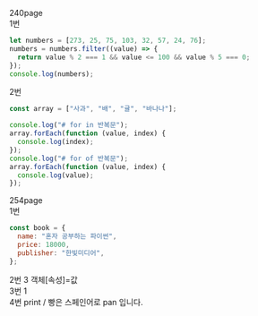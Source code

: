 240page  
1번

```js
let numbers = [273, 25, 75, 103, 32, 57, 24, 76];
numbers = numbers.filter((value) => {
  return value % 2 === 1 && value <= 100 && value % 5 === 0;
});
console.log(numbers);
```

2번

```js
const array = ["사과", "배", "귤", "바나나"];

console.log("# for in 반복문");
array.forEach(function (value, index) {
  console.log(index);
});
console.log("# for of 반복문");
array.forEach(function (value, index) {
  console.log(value);
});
```

254page  
1번

```js
const book = {
  name: "혼자 공부하는 파이썬",
  price: 18000,
  publisher: "한빛미디어",
};
```

2번 3 객체[속성]=값  
3번 1  
4번 print / 빵은 스페인어로 pan 입니다.
